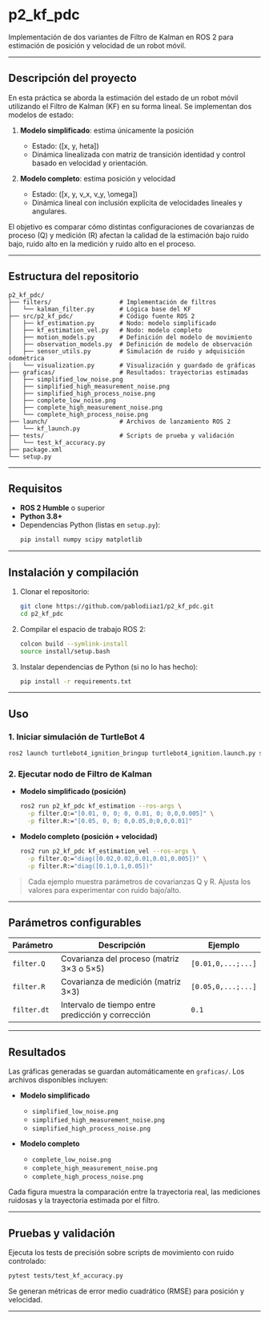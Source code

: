 # p2_kf_pdc

Implementación de dos variantes de Filtro de Kalman en ROS 2 para estimación de posición y velocidad de un robot móvil.

---

## Descripción del proyecto

En esta práctica se aborda la estimación del estado de un robot móvil utilizando el Filtro de Kalman (KF) en su forma lineal. Se implementan dos modelos de estado:

1. **Modelo simplificado**: estima únicamente la posición 
   - Estado: \([x, y, 	heta]\)
   - Dinámica linealizada con matriz de transición identidad y control basado en velocidad y orientación.

2. **Modelo completo**: estima posición y velocidad 
   - Estado: \([x, y, v_x, v_y, \omega]\)
   - Dinámica lineal con inclusión explícita de velocidades lineales y angulares.

El objetivo es comparar cómo distintas configuraciones de covarianzas de proceso (Q) y medición (R) afectan la calidad de la estimación bajo ruido bajo, ruido alto en la medición y ruido alto en el proceso.

---

## Estructura del repositorio

```
p2_kf_pdc/
├── filters/                   # Implementación de filtros
│   └── kalman_filter.py       # Lógica base del KF
├── src/p2_kf_pdc/             # Código fuente ROS 2
│   ├── kf_estimation.py       # Nodo: modelo simplificado
│   ├── kf_estimation_vel.py   # Nodo: modelo completo
│   ├── motion_models.py       # Definición del modelo de movimiento
│   ├── observation_models.py  # Definición de modelo de observación
│   ├── sensor_utils.py        # Simulación de ruido y adquisición odométrica
│   └── visualization.py       # Visualización y guardado de gráficas
├── graficas/                  # Resultados: trayectorias estimadas
│   ├── simplified_low_noise.png
│   ├── simplified_high_measurement_noise.png
│   ├── simplified_high_process_noise.png
│   ├── complete_low_noise.png
│   ├── complete_high_measurement_noise.png
│   └── complete_high_process_noise.png
├── launch/                    # Archivos de lanzamiento ROS 2
│   └── kf_launch.py
├── tests/                     # Scripts de prueba y validación
│   └── test_kf_accuracy.py
├── package.xml
└── setup.py
```

---

## Requisitos

- **ROS 2 Humble** o superior
- **Python 3.8+**
- Dependencias Python (listas en `setup.py`):
  ```bash
  pip install numpy scipy matplotlib
  ```

---

## Instalación y compilación

1. Clonar el repositorio:
   ```bash
   git clone https://github.com/pablodiiaz1/p2_kf_pdc.git
   cd p2_kf_pdc
   ```

2. Compilar el espacio de trabajo ROS 2:
   ```bash
   colcon build --symlink-install
   source install/setup.bash
   ```

3. Instalar dependencias de Python (si no lo has hecho):
   ```bash
   pip install -r requirements.txt
   ```

---

## Uso

### 1. Iniciar simulación de TurtleBot 4

```bash
ros2 launch turtlebot4_ignition_bringup turtlebot4_ignition.launch.py slam:=false nav2:=false rviz:=false
```

### 2. Ejecutar nodo de Filtro de Kalman

- **Modelo simplificado (posición)**
  ```bash
  ros2 run p2_kf_pdc kf_estimation --ros-args \
    -p filter.Q:="[0.01, 0, 0; 0, 0.01, 0; 0,0,0.005]" \
    -p filter.R:="[0.05, 0, 0; 0,0.05,0;0,0,0.01]"
  ```

- **Modelo completo (posición + velocidad)**
  ```bash
  ros2 run p2_kf_pdc kf_estimation_vel --ros-args \
    -p filter.Q:="diag([0.02,0.02,0.01,0.01,0.005])" \
    -p filter.R:="diag([0.1,0.1,0.05])"
  ```

> Cada ejemplo muestra parámetros de covarianzas Q y R. Ajusta los valores para experimentar con ruido bajo/alto.

---

## Parámetros configurables

| Parámetro         | Descripción                                        | Ejemplo                          |
|-------------------|----------------------------------------------------|----------------------------------|
| `filter.Q`        | Covarianza del proceso (matriz 3×3 o 5×5)          | `[0.01,0,...;...]`               |
| `filter.R`        | Covarianza de medición (matriz 3×3)                | `[0.05,0,...;...]`               |
| `filter.dt`       | Intervalo de tiempo entre predicción y corrección  | `0.1`                            |

---

## Resultados

Las gráficas generadas se guardan automáticamente en `graficas/`. Los archivos disponibles incluyen:

- **Modelo simplificado**
  - `simplified_low_noise.png`
  - `simplified_high_measurement_noise.png`
  - `simplified_high_process_noise.png`

- **Modelo completo**
  - `complete_low_noise.png`
  - `complete_high_measurement_noise.png`
  - `complete_high_process_noise.png`

Cada figura muestra la comparación entre la trayectoria real, las mediciones ruidosas y la trayectoria estimada por el filtro.

---

## Pruebas y validación

Ejecuta los tests de precisión sobre scripts de movimiento con ruido controlado:

```bash
pytest tests/test_kf_accuracy.py
```

Se generan métricas de error medio cuadrático (RMSE) para posición y velocidad.

---

